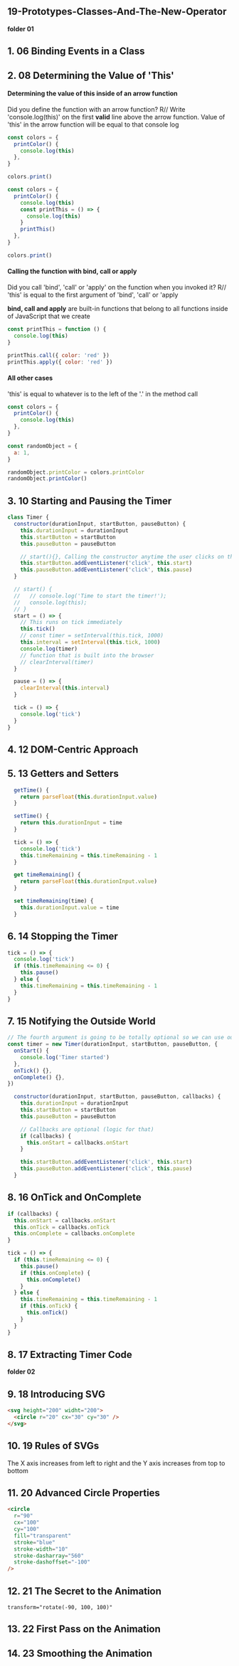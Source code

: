 ## 19-Prototypes-Classes-And-The-New-Operator

**folder 01**

## 1. 06 Binding Events in a Class

## 2. 08 Determining the Value of 'This'

#### Determining the value of this inside of an arrow function

Did you define the function with an arrow function?
R// Write 'console.log(this)' on the first **valid** line above the arrow function. Value of 'this' in the arrow function will be equal to that console log

```javascript
const colors = {
  printColor() {
    console.log(this)
  },
}

colors.print()
```

```javascript
const colors = {
  printColor() {
    console.log(this)
    const printThis = () => {
      console.log(this)
    }
    printThis()
  },
}

colors.print()
```

#### Calling the function with bind, call or apply

Did you call 'bind', 'call' or 'apply' on the function when you invoked it?
R// 'this' is equal to the first argument of 'bind', 'call' or 'apply

**bind, call and apply** are built-in functions that belong to all functions inside of JavaScript that we create

```javascript
const printThis = function () {
  console.log(this)
}

printThis.call({ color: 'red' })
printThis.apply({ color: 'red' })
```

#### All other cases

'this' is equal to whatever is to the left of the '.' in the method call

```javascript
const colors = {
  printColor() {
    console.log(this)
  },
}

const randomObject = {
  a: 1,
}

randomObject.printColor = colors.printColor
randomObject.printColor()
```

## 3. 10 Starting and Pausing the Timer

```javascript
class Timer {
  constructor(durationInput, startButton, pauseButton) {
    this.durationInput = durationInput
    this.startButton = startButton
    this.pauseButton = pauseButton

    // start(){}, Calling the constructor anytime the user clicks on the start button
    this.startButton.addEventListener('click', this.start)
    this.pauseButton.addEventListener('click', this.pause)
  }

  // start() {
  //   // console.log('Time to start the timer!');
  //   console.log(this);
  // }
  start = () => {
    // This runs on tick immediately
    this.tick()
    // const timer = setInterval(this.tick, 1000)
    this.interval = setInterval(this.tick, 1000)
    console.log(timer)
    // function that is built into the browser
    // clearInterval(timer)
  }

  pause = () => {
    clearInterval(this.interval)
  }

  tick = () => {
    console.log('tick')
  }
}
```

## 4. 12 DOM-Centric Approach

## 5. 13 Getters and Setters

```javascript
  getTime() {
    return parseFloat(this.durationInput.value)
  }

  setTime() {
    return this.durationInput = time
  }
```

```javascript
  tick = () => {
    console.log('tick')
    this.timeRemaining = this.timeRemaining - 1
  }

  get timeRemaining() {
    return parseFloat(this.durationInput.value)
  }

  set timeRemaining(time) {
    this.durationInput.value = time
  }
```

## 6. 14 Stopping the Timer

```javascript
tick = () => {
  console.log('tick')
  if (this.timeRemaining <= 0) {
    this.pause()
  } else {
    this.timeRemaining = this.timeRemaining - 1
  }
}
```

## 7. 15 Notifying the Outside World

```javascript
// The fourth argument is going to be totally optional so we can use our timer with or without fourth argument
const timer = new Timer(durationInput, startButton, pauseButton, {
  onStart() {
    console.log('Timer started')
  },
  onTick() {},
  onComplete() {},
})
```

```javascript
  constructor(durationInput, startButton, pauseButton, callbacks) {
    this.durationInput = durationInput
    this.startButton = startButton
    this.pauseButton = pauseButton

    // Callbacks are optional (logic for that)
    if (callbacks) {
      this.onStart = callbacks.onStart
    }

    this.startButton.addEventListener('click', this.start)
    this.pauseButton.addEventListener('click', this.pause)
  }
```

## 8. 16 OnTick and OnComplete

```javascript
if (callbacks) {
  this.onStart = callbacks.onStart
  this.onTick = callbacks.onTick
  this.onComplete = callbacks.onComplete
}
```

```javascript
tick = () => {
  if (this.timeRemaining <= 0) {
    this.pause()
    if (this.onComplete) {
      this.onComplete()
    }
  } else {
    this.timeRemaining = this.timeRemaining - 1
    if (this.onTick) {
      this.onTick()
    }
  }
}
```

## 8. 17 Extracting Timer Code

**folder 02**

## 9. 18 Introducing SVG

```html
<svg height="200" widht="200">
  <circle r="20" cx="30" cy="30" />
</svg>
```

## 10. 19 Rules of SVGs

The X axis increases from left to right and the Y axis increases from top to bottom

## 11. 20 Advanced Circle Properties

```html
<circle
  r="90"
  cx="100"
  cy="100"
  fill="transparent"
  stroke="blue"
  stroke-width="10"
  stroke-dasharray="560"
  stroke-dashoffset="-100"
/>
```

## 12. 21 The Secret to the Animation

`transform="rotate(-90, 100, 100)"`

## 13. 22 First Pass on the Animation

## 14. 23 Smoothing the Animation